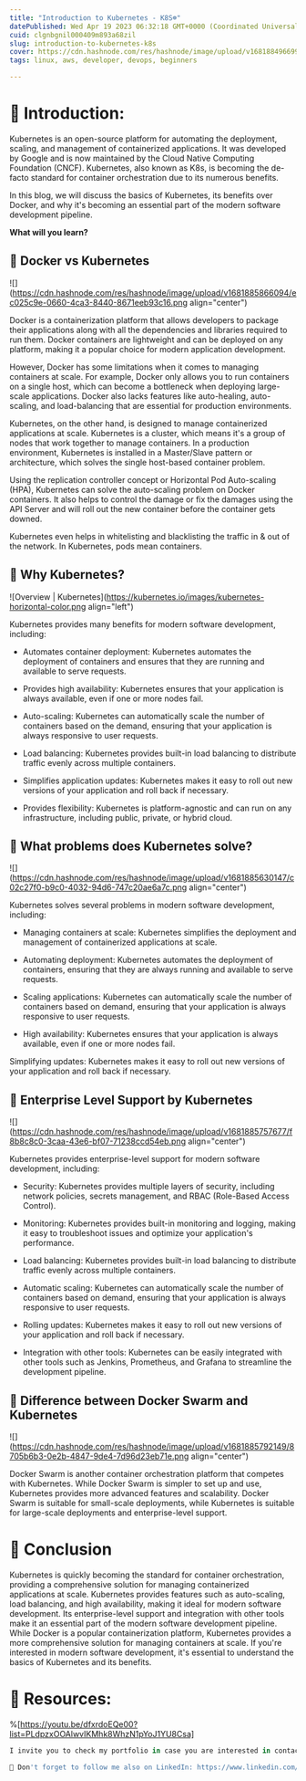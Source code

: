 ```yaml
---
title: "Introduction to Kubernetes - K8S☸"
datePublished: Wed Apr 19 2023 06:32:18 GMT+0000 (Coordinated Universal Time)
cuid: clgnbgnil000409m893a68zil
slug: introduction-to-kubernetes-k8s
cover: https://cdn.hashnode.com/res/hashnode/image/upload/v1681884966998/b949e5a4-ea89-4f31-85a0-937a5f3a5417.webp
tags: linux, aws, developer, devops, beginners

---
```


# **📍 Introduction:**

Kubernetes is an open-source platform for automating the deployment, scaling, and management of containerized applications. It was developed by Google and is now maintained by the Cloud Native Computing Foundation (CNCF). Kubernetes, also known as K8s, is becoming the de-facto standard for container orchestration due to its numerous benefits.

In this blog, we will discuss the basics of Kubernetes, its benefits over Docker, and why it's becoming an essential part of the modern software development pipeline.

**What will you learn?**

## **🔹** Docker vs Kubernetes

![](https://cdn.hashnode.com/res/hashnode/image/upload/v1681885866094/ec025c9e-0660-4ca3-8440-8671eeb93c16.png align="center")

Docker is a containerization platform that allows developers to package their applications along with all the dependencies and libraries required to run them. Docker containers are lightweight and can be deployed on any platform, making it a popular choice for modern application development.

However, Docker has some limitations when it comes to managing containers at scale. For example, Docker only allows you to run containers on a single host, which can become a bottleneck when deploying large-scale applications. Docker also lacks features like auto-healing, auto-scaling, and load-balancing that are essential for production environments.

Kubernetes, on the other hand, is designed to manage containerized applications at scale. Kubernetes is a cluster, which means it's a group of nodes that work together to manage containers. In a production environment, Kubernetes is installed in a Master/Slave pattern or architecture, which solves the single host-based container problem.

Using the replication controller concept or Horizontal Pod Auto-scaling (HPA), Kubernetes can solve the auto-scaling problem on Docker containers. It also helps to control the damage or fix the damages using the API Server and will roll out the new container before the container gets downed.

Kubernetes even helps in whitelisting and blacklisting the traffic in & out of the network. In Kubernetes, pods mean containers.

## **🔹** Why Kubernetes?

![Overview | Kubernetes](https://kubernetes.io/images/kubernetes-horizontal-color.png align="left")

Kubernetes provides many benefits for modern software development, including:

* Automates container deployment: Kubernetes automates the deployment of containers and ensures that they are running and available to serve requests.
    
* Provides high availability: Kubernetes ensures that your application is always available, even if one or more nodes fail.
    
* Auto-scaling: Kubernetes can automatically scale the number of containers based on the demand, ensuring that your application is always responsive to user requests.
    
* Load balancing: Kubernetes provides built-in load balancing to distribute traffic evenly across multiple containers.
    
* Simplifies application updates: Kubernetes makes it easy to roll out new versions of your application and roll back if necessary.
    
* Provides flexibility: Kubernetes is platform-agnostic and can run on any infrastructure, including public, private, or hybrid cloud.
    

## **🔹** What problems does Kubernetes solve?

![](https://cdn.hashnode.com/res/hashnode/image/upload/v1681885630147/c02c27f0-b9c0-4032-94d6-747c20ae6a7c.png align="center")

Kubernetes solves several problems in modern software development, including:

* Managing containers at scale: Kubernetes simplifies the deployment and management of containerized applications at scale.
    
* Automating deployment: Kubernetes automates the deployment of containers, ensuring that they are always running and available to serve requests.
    
* Scaling applications: Kubernetes can automatically scale the number of containers based on demand, ensuring that your application is always responsive to user requests.
    
* High availability: Kubernetes ensures that your application is always available, even if one or more nodes fail.
    

Simplifying updates: Kubernetes makes it easy to roll out new versions of your application and roll back if necessary.

## **🔹** Enterprise Level Support by Kubernetes

![](https://cdn.hashnode.com/res/hashnode/image/upload/v1681885757677/f8b8c8c0-3caa-43e6-bf07-71238ccd54eb.png align="center")

Kubernetes provides enterprise-level support for modern software development, including:

* Security: Kubernetes provides multiple layers of security, including network policies, secrets management, and RBAC (Role-Based Access Control).
    
* Monitoring: Kubernetes provides built-in monitoring and logging, making it easy to troubleshoot issues and optimize your application's performance.
    
* Load balancing: Kubernetes provides built-in load balancing to distribute traffic evenly across multiple containers.
    
* Automatic scaling: Kubernetes can automatically scale the number of containers based on demand, ensuring that your application is always responsive to user requests.
    
* Rolling updates: Kubernetes makes it easy to roll out new versions of your application and roll back if necessary.
    
* Integration with other tools: Kubernetes can be easily integrated with other tools such as Jenkins, Prometheus, and Grafana to streamline the development pipeline.
    

## **🔹** Difference between Docker Swarm and Kubernetes

![](https://cdn.hashnode.com/res/hashnode/image/upload/v1681885792149/8705b6b3-0e2b-4847-9de4-7d96d23eb71e.png align="center")

Docker Swarm is another container orchestration platform that competes with Kubernetes. While Docker Swarm is simpler to set up and use, Kubernetes provides more advanced features and scalability. Docker Swarm is suitable for small-scale deployments, while Kubernetes is suitable for large-scale deployments and enterprise-level support.

# **📍** Conclusion

Kubernetes is quickly becoming the standard for container orchestration, providing a comprehensive solution for managing containerized applications at scale. Kubernetes provides features such as auto-scaling, load balancing, and high availability, making it ideal for modern software development. Its enterprise-level support and integration with other tools make it an essential part of the modern software development pipeline. While Docker is a popular containerization platform, Kubernetes provides a more comprehensive solution for managing containers at scale. If you're interested in modern software development, it's essential to understand the basics of Kubernetes and its benefits.

# **📍 Resources:**

%[https://youtu.be/dfxrdoEQe00?list=PLdpzxOOAlwvIKMhk8WhzN1pYoJ1YU8Csa] 

```python
I invite you to check my portfolio in case you are interested in contacting me for a project!. Prasad Suman Mohan

🔵 Don't forget to follow me also on LinkedIn: https://www.linkedin.com/in/prasad-suman-mohan
```